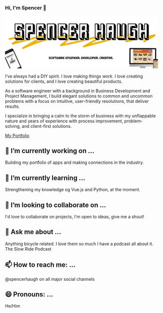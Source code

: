 ### Hi, I'm Spencer 👋

![Head image](/images/github-head-01.png)

I’ve always had a DIY spirit. I love making things *work*.
I love creating solutions for clients, and I love creating beautiful products.

As a software engineer with a background in Business Development and Project Management, I build elegant solutions to common and uncommon problems with a focus on intuitive, user-friendly resolutions, that deliver results.

I specialize in bringing a calm to the storm of business with my unflappable nature and years of experience with process improvement, problem-solving, and client-first solutions.

[My Portfolio](https://spencerhaugh.dev)


## 🔭 I’m currently working on ...
Building my portfolio of apps and making connections in the industry.

## 🌱 I’m currently learning ...
Strengthening my knowledge og Vue.js and Python, at the moment.
## 👯 I’m looking to collaborate on ...
I'd love to collaborate on projects, I'm open to ideas, give me a shout!
## 💬 Ask me about ...
Anything bicycle related. I love them so much I have a podcast all about it. The Slow Ride Podcast
## 📫 How to reach me: ...
@spencerhaugh on all major social channels

## 😄 Pronouns: ...
He/Him

